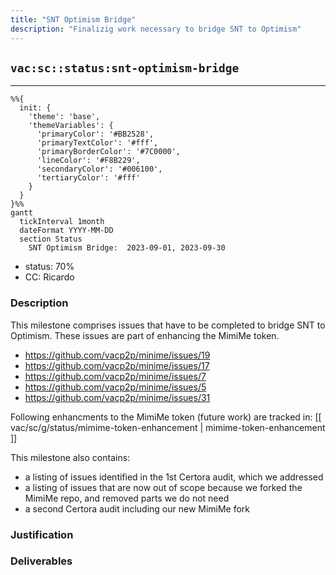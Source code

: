 ```yaml
---
title: "SNT Optimism Bridge"
description: "Finalizig work necessary to bridge SNT to Optimism"
---
```

## `vac:sc::status:snt-optimism-bridge`
---

```mermaid
%%{ 
  init: { 
    'theme': 'base', 
    'themeVariables': { 
      'primaryColor': '#BB2528', 
      'primaryTextColor': '#fff', 
      'primaryBorderColor': '#7C0000', 
      'lineColor': '#F8B229', 
      'secondaryColor': '#006100', 
      'tertiaryColor': '#fff' 
    } 
  } 
}%%
gantt
  tickInterval 1month
  dateFormat YYYY-MM-DD 
  section Status
    SNT Optimism Bridge:  2023-09-01, 2023-09-30
```

- status: 70%
- CC: Ricardo

### Description

This milestone comprises issues that have to be completed to bridge SNT to Optimism.
These issues are part of enhancing the MimiMe token.

* https://github.com/vacp2p/minime/issues/19
* https://github.com/vacp2p/minime/issues/17
* https://github.com/vacp2p/minime/issues/7
* https://github.com/vacp2p/minime/issues/5
* https://github.com/vacp2p/minime/issues/31

Following enhancments to the MimiMe token (future work) are tracked in:
[[ vac/sc/g/status/mimime-token-enhancement | mimime-token-enhancement ]]

This milestone also contains:
* a listing of issues identified in the 1st Certora audit, which we addressed
* a listing of issues that are now out of scope because we forked the MimiMe repo, and removed parts we do not need
* a second Certora audit including our new MimiMe fork

### Justification


### Deliverables



